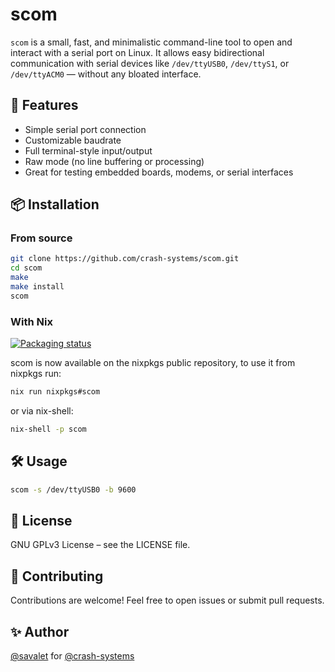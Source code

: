 # scom

`scom` is a small, fast, and minimalistic command-line tool to open and interact with a serial port on Linux. It allows easy bidirectional communication with serial devices like `/dev/ttyUSB0`, `/dev/ttyS1`, or `/dev/ttyACM0` — without any bloated interface.

## 🚀 Features

- Simple serial port connection
- Customizable baudrate
- Full terminal-style input/output
- Raw mode (no line buffering or processing)
- Great for testing embedded boards, modems, or serial interfaces

## 📦 Installation

### From source

```bash
git clone https://github.com/crash-systems/scom.git
cd scom
make
make install
scom
```

### With Nix

[![Packaging status](https://repology.org/badge/vertical-allrepos/scom.svg)](https://repology.org/project/scom/versions)

scom is now available on the nixpkgs public repository, to use it from nixpkgs run:
```bash
nix run nixpkgs#scom
```
or via nix-shell:
```bash
nix-shell -p scom
```

## 🛠️ Usage

```bash
scom -s /dev/ttyUSB0 -b 9600
```

## 📄 License

GNU GPLv3 License – see the LICENSE file.

## 🤝 Contributing

Contributions are welcome! Feel free to open issues or submit pull requests.

## ✨ Author

[@savalet](https://github.com/savalet) for [@crash-systems](https://github.com/crash-systems)
